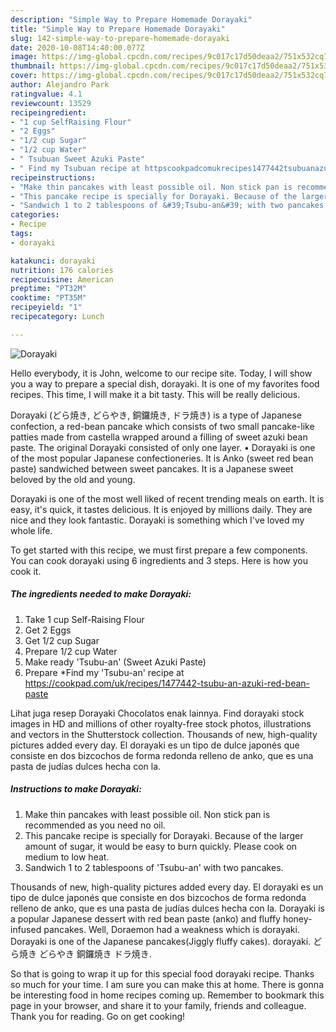 ```yaml
---
description: "Simple Way to Prepare Homemade Dorayaki"
title: "Simple Way to Prepare Homemade Dorayaki"
slug: 142-simple-way-to-prepare-homemade-dorayaki
date: 2020-10-08T14:40:00.077Z
image: https://img-global.cpcdn.com/recipes/9c017c17d50deaa2/751x532cq70/dorayaki-recipe-main-photo.jpg
thumbnail: https://img-global.cpcdn.com/recipes/9c017c17d50deaa2/751x532cq70/dorayaki-recipe-main-photo.jpg
cover: https://img-global.cpcdn.com/recipes/9c017c17d50deaa2/751x532cq70/dorayaki-recipe-main-photo.jpg
author: Alejandro Park
ratingvalue: 4.1
reviewcount: 13529
recipeingredient:
- "1 cup SelfRaising Flour"
- "2 Eggs"
- "1/2 cup Sugar"
- "1/2 cup Water"
- " Tsubuan Sweet Azuki Paste"
- " Find my Tsubuan recipe at httpscookpadcomukrecipes1477442tsubuanazukiredbeanpaste"
recipeinstructions:
- "Make thin pancakes with least possible oil. Non stick pan is recommended as you need no oil."
- "This pancake recipe is specially for Dorayaki. Because of the larger amount of sugar, it would be easy to burn quickly. Please cook on medium to low heat."
- "Sandwich 1 to 2 tablespoons of &#39;Tsubu-an&#39; with two pancakes."
categories:
- Recipe
tags:
- dorayaki

katakunci: dorayaki 
nutrition: 176 calories
recipecuisine: American
preptime: "PT32M"
cooktime: "PT35M"
recipeyield: "1"
recipecategory: Lunch

---
```



![Dorayaki](https://img-global.cpcdn.com/recipes/9c017c17d50deaa2/751x532cq70/dorayaki-recipe-main-photo.jpg)

Hello everybody, it is John, welcome to our recipe site. Today, I will show you a way to prepare a special dish, dorayaki. It is one of my favorites food recipes. This time, I will make it a bit tasty. This will be really delicious.

Dorayaki (どら焼き, どらやき, 銅鑼焼き, ドラ焼き) is a type of Japanese confection, a red-bean pancake which consists of two small pancake-like patties made from castella wrapped around a filling of sweet azuki bean paste. The original Dorayaki consisted of only one layer. • Dorayaki is one of the most popular Japanese confectioneries. It is Anko (sweet red bean paste) sandwiched between sweet pancakes. It is a Japanese sweet beloved by the old and young.

Dorayaki is one of the most well liked of recent trending meals on earth. It is easy, it's quick, it tastes delicious. It is enjoyed by millions daily. They are nice and they look fantastic. Dorayaki is something which I've loved my whole life.


To get started with this recipe, we must first prepare a few components. You can cook dorayaki using 6 ingredients and 3 steps. Here is how you cook it.

<!--inarticleads1-->

##### The ingredients needed to make Dorayaki:

1. Take 1 cup Self-Raising Flour
1. Get 2 Eggs
1. Get 1/2 cup Sugar
1. Prepare 1/2 cup Water
1. Make ready  &#39;Tsubu-an&#39; (Sweet Azuki Paste)
1. Prepare  *Find my &#39;Tsubu-an&#39; recipe at https://cookpad.com/uk/recipes/1477442-tsubu-an-azuki-red-bean-paste


Lihat juga resep Dorayaki Chocolatos enak lainnya. Find dorayaki stock images in HD and millions of other royalty-free stock photos, illustrations and vectors in the Shutterstock collection. Thousands of new, high-quality pictures added every day. El dorayaki es un tipo de dulce japonés que consiste en dos bizcochos de forma redonda relleno de anko, que es una pasta de judías dulces hecha con la. 

<!--inarticleads2-->

##### Instructions to make Dorayaki:

1. Make thin pancakes with least possible oil. Non stick pan is recommended as you need no oil.
1. This pancake recipe is specially for Dorayaki. Because of the larger amount of sugar, it would be easy to burn quickly. Please cook on medium to low heat.
1. Sandwich 1 to 2 tablespoons of &#39;Tsubu-an&#39; with two pancakes.


Thousands of new, high-quality pictures added every day. El dorayaki es un tipo de dulce japonés que consiste en dos bizcochos de forma redonda relleno de anko, que es una pasta de judías dulces hecha con la. Dorayaki is a popular Japanese dessert with red bean paste (anko) and fluffy honey-infused pancakes. Well, Doraemon had a weakness which is dorayaki. Dorayaki is one of the Japanese pancakes(Jiggly fluffy cakes). dorayaki. どら焼き どらやき 銅鑼焼き ドラ焼き. 

So that is going to wrap it up for this special food dorayaki recipe. Thanks so much for your time. I am sure you can make this at home. There is gonna be interesting food in home recipes coming up. Remember to bookmark this page in your browser, and share it to your family, friends and colleague. Thank you for reading. Go on get cooking!
